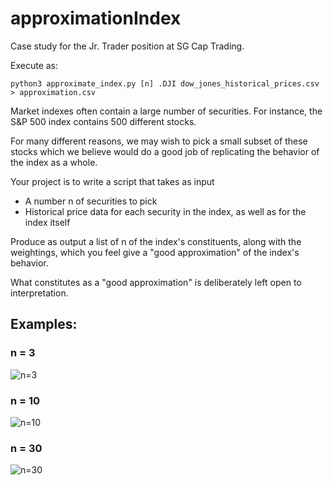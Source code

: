 # approximationIndex

Case study for the Jr. Trader position at SG Cap Trading.

Execute as:

`python3 approximate_index.py [n] .DJI dow_jones_historical_prices.csv > approximation.csv`

Market indexes often contain a large number of securities. For instance, the S&P 500 index contains 500 different stocks.

For many different reasons, we may wish to pick a small subset of these stocks which we believe would do a good job of replicating the behavior of the index as a whole.

Your project is to write a script that takes as input
- A number n of securities to pick
- Historical price data for each security in the index, as well as for the index itself

Produce as output a list of n of the index's constituents, along with the weightings, which you feel give a "good approximation" of the index's behavior. 

What constitutes as a "good approximation" is deliberately left open to interpretation. 

## Examples:

### n = 3

![n=3](https://user-images.githubusercontent.com/69542867/123009213-8624e300-d379-11eb-9fba-719f9df0b2c7.png)

### n = 10

![n=10](https://user-images.githubusercontent.com/69542867/123009217-87eea680-d379-11eb-9381-0b54e990efb4.png)

### n = 30

![n=30](https://user-images.githubusercontent.com/69542867/123009220-88873d00-d379-11eb-8938-8c3d45e42504.png)
